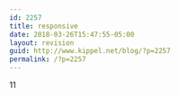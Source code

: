 ```yaml
---
id: 2257
title: responsive
date: 2018-03-26T15:47:55-05:00
layout: revision
guid: http://www.kippel.net/blog/?p=2257
permalink: /?p=2257
---
```

11